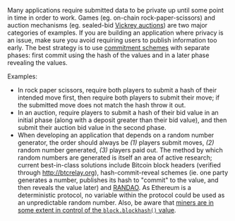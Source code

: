 Many applications require submitted data to be private up until some point in time in order to
work. Games (eg. on-chain rock-paper-scissors) and auction mechanisms (eg. sealed-bid
[Vickrey auctions](https://en.wikipedia.org/wiki/Vickrey_auction)) are two major categories of
examples. If you are building an application where privacy is an issue, make sure you avoid
requiring users to publish information too early. The best strategy is to use
[commitment schemes](https://en.wikipedia.org/wiki/Commitment_scheme) with separate phases: first
commit using the hash of the values and in a later phase revealing the values.

Examples:

- In rock paper scissors, require both players to submit a hash of their intended move first, then
  require both players to submit their move; if the submitted move does not match the hash throw it
  out.
- In an auction, require players to submit a hash of their bid value in an initial phase (along
  with a deposit greater than their bid value), and then submit their auction bid value in the
  second phase.
- When developing an application that depends on a random number generator, the order should always
  be *(1)* players submit moves, *(2)* random number generated, *(3)* players paid out. The method
  by which random numbers are generated is itself an area of active research; current best-in-class
  solutions include Bitcoin block headers (verified through http://btcrelay.org),
  hash-commit-reveal schemes (ie. one party generates a number, publishes its hash to "commit" to
  the value, and then reveals the value later) and [RANDAO](http://github.com/randao/randao). As
  Ethereum is a deterministic protocol, no variable within the protocol could be used as an
  unpredictable random number. Also, be aware that [miners are in some extent in control of the
  `block.blockhash()`
  value](https://ethereum.stackexchange.com/questions/419/when-can-blockhash-be-safely-used-for-a-random-number-when-would-it-be-unsafe).

